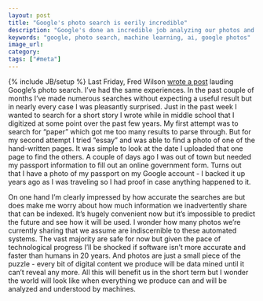 ```yaml
---
layout: post
title: "Google's photo search is eerily incredible"
description: "Google's done an incredible job analyzing our photos and making them easily searchable. What happens when every bit of digital content we produce is analyzed and data mined?"
keywords: "google, photo search, machine learning, ai, google photos"
image_url:
category:
tags: ["#meta"]
---
```

{% include JB/setup %}
Last Friday, Fred Wilson [wrote a post](http://avc.com/2016/05/feature-friday-photo-search/) lauding Google’s photo search. I’ve had the same experiences. In the past couple of months I’ve made numerous searches without expecting a useful result but in nearly every case I was pleasantly surprised. Just in the past week I wanted to search for a short story I wrote while in middle school that I digitized at some point over the past few years. My first attempt was to search for “paper” which got me too many results to parse through. But for my second attempt I tried “essay” and was able to find a photo of one of the hand-written pages. It was simple to look at the date I uploaded that one page to find the others. A couple of days ago I was out of town but needed my passport information to fill out an online government form. Turns out that I have a photo of my passport on my Google account - I backed it up years ago as I was traveling so I had proof in case anything happened to it.

On one hand I’m clearly impressed by how accurate the searches are but does make me worry about how much information we inadvertently share that can be indexed. It’s hugely convenient now but it’s impossible to predict the future and see how it will be used. I wonder how many photos we’re currently sharing that we assume are indiscernible to these automated systems. The vast majority are safe for now but given the pace of technological progress I’ll be shocked if software isn’t more accurate and faster than humans in 20 years. And photos are just a small piece of the puzzle - every bit of digital content we produce will be data mined until it can’t reveal any more. All this will benefit us in the short term but I wonder the world will look like when everything we produce can and will be analyzed and understood by machines.
